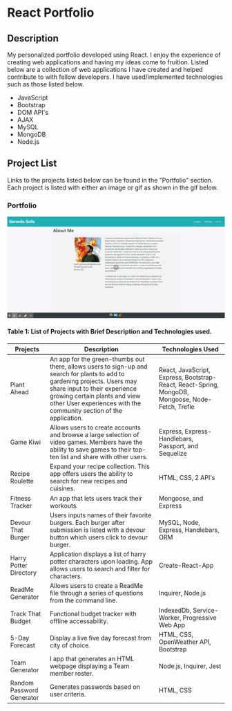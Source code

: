 # React Portfolio

## Description 

My personalized portfolio developed using React. I enjoy the experience of creating web applications and having my ideas come to fruition. Listed below are a collection of web applications I have created and helped contribute to with fellow developers. I have used/implemented technologies such as those listed below.
* JavaScript
* Bootstrap
* DOM API's
* AJAX
* MySQL
* MongoDB
* Node.js

## Project List

Links to the projects listed below can be found in the "Portfolio" section. Each project is listed with either an image or gif as shown in the gif below. 

### Portfolio 
<img src="src\utils\images\Gerardo's Portfolio.gif" alt="Portfolio">
<br>

#### Table 1: List of Projects with Brief Description and Technologies used.    

| Projects   | Description | Technologies Used |
| -----------|-------------|------------------ |
|Plant Ahead | An app for the green-thumbs out there, allows users to sign-up and search for plants to add to gardening projects. Users may share input to their experience growing certain plants and view other User experiences with the community section of the application.  | React, JavaScript, Express, Bootstrap-React, React-Spring, MongoDB, Mongoose, Node-Fetch, Trefle     |
|Game Kiwi  | Allows users to create accounts and browse a large selection of video games. Members have the ability to save games to their top-ten list and share with other users.| Express, Express-Handlebars, Passport, and Sequelize    |
| Recipe Roulette  | Expand your recipe collection. This app offers users the ability to search for new recipes and cuisines.| HTML, CSS, 2 API's  |
| Fitness Tracker  | An app that lets users track their workouts.| Mongoose, and Express     |
|  Devour That Burger  | Users inputs names of their favorite burgers. Each burger after submission is listed with a devour button which users click to devour burger.| MySQL, Node, Express, Handlebars, ORM      |
| Harry Potter Directory  | Application displays a list of harry potter characters upon loading. App allows users to search and filter for characters.| Create-React-App     |
| ReadMe Generator  | Allows users to create a ReadMe file through a series of questions from the command line. | Inquirer, Node.js   |
| Track That Budget  | Functional budget tracker with offline accessability.| IndexedDb, Service-Worker, Progressive Web App     |
| 5-Day Forecast  | Display a live five day forecast from city of choice.| HTML, CSS, OpenWeather API, Bootstrap    |
| Team Generator  | I app that generates an HTML webpage displaying a Team member roster. | Node.js, Inquirer, Jest      |
| Random Password Generator  | Generates passwords based on user criteria.| HTML, CSS       |